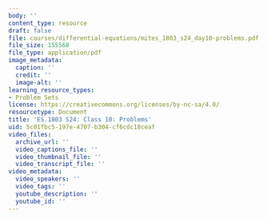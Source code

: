 ```yaml
---
body: ''
content_type: resource
draft: false
file: courses/differential-equations/mites_1803_s24_day10-problems.pdf
file_size: 155568
file_type: application/pdf
image_metadata:
  caption: ''
  credit: ''
  image-alt: ''
learning_resource_types:
- Problem Sets
license: https://creativecommons.org/licenses/by-nc-sa/4.0/
resourcetype: Document
title: 'ES.1803 S24: Class 10: Problems'
uid: 5c01fbc5-197e-4707-b304-cf6cdc18ceaf
video_files:
  archive_url: ''
  video_captions_file: ''
  video_thumbnail_file: ''
  video_transcript_file: ''
video_metadata:
  video_speakers: ''
  video_tags: ''
  youtube_description: ''
  youtube_id: ''
---
```

